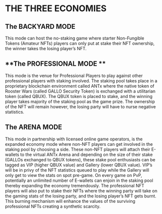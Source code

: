 # **THE THREE ECONOMIES**

## **The BACKYARD MODE**

This mode can host the no-staking game where starter Non-Fungible Tokens (Amateur NFTs) players can only put at stake their NFT ownership, the winner takes the losing player’s NFT.

## **The PROFESSIONAL MODE **

This mode is the venue for Professional Players to play against other professional players with staking involved. The staking pool takes place in a proprietary blockchain environment called ANTx where the native token of Rooster Wars (called GALLO Security Token) is exchanged with a utilitarian token (called QBUX). The QBUX token is placed to stake, and the winning player takes majority of the staking pool as the game prize. The ownership of the NFT will remain however, the losing party will have to nurse negative statistics.

## **The ARENA MODE**

This mode in partnership with licensed online game operators, is the expanded economy mode where non-NFT players can get involved in the staking pool by choosing a side. These non-NFT players will attach their E-wallets to the virtual ANTx Arena and depending on the size of their stake (GALLOs exchanged to QBUX tokens), these stake pool enthusiasts can be tagged as VIP (higher QBUX value) and Gallery (lower QBUX value). VIP’s will be in privy of the NFT statistics queued to play while the Gallery will only get to view the stats on spot pre-game. On every game on PvP, potentially an unlimited number of E-wallets can enjoin in the staking pool thereby expanding the economy tremendously. The professional NFT players will also put to stake their NFTs where the winning party will take on the gaming stats of the losing party, and the losing player’s NFT gets burnt. This burning mechanism will enhance the values of the surviving professional NFTs creating a synthetic scarcity.
